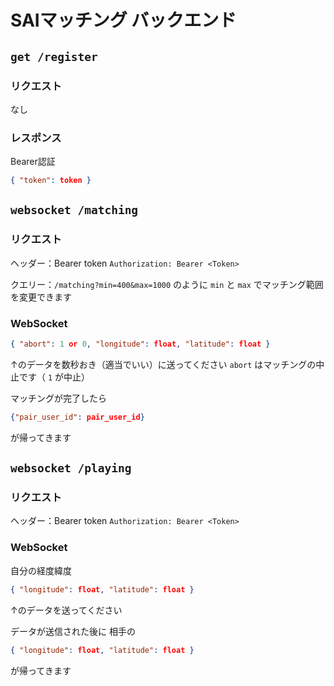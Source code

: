 # SAIマッチング バックエンド

## `get /register`

### リクエスト

なし

### レスポンス

Bearer認証

```json
{ "token": token }
```

## `websocket /matching`

### リクエスト

ヘッダー：Bearer token `Authorization: Bearer <Token>`

クエリー：`/matching?min=400&max=1000` のように `min` と `max` でマッチング範囲を変更できます

### WebSocket

```json
{ "abort": 1 or 0, "longitude": float, "latitude": float }
```

↑のデータを数秒おき（適当でいい）に送ってください `abort` はマッチングの中止です（ `1` が中止） 

マッチングが完了したら

```json
{"pair_user_id": pair_user_id}
```

が帰ってきます

## `websocket /playing`

### リクエスト

ヘッダー：Bearer token `Authorization: Bearer <Token>`

### WebSocket

自分の経度緯度

```json
{ "longitude": float, "latitude": float }
```

↑のデータを送ってください

データが送信された後に 相手の

```json
{ "longitude": float, "latitude": float }
```

が帰ってきます

